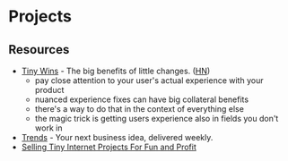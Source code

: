 # Projects

## Resources

- [Tiny Wins](https://joelcalifa.com/blog/tiny-wins/) - The big benefits of little changes. ([HN](https://news.ycombinator.com/item?id=27013896))
  - pay close attention to your user's actual experience with your product
  - nuanced experience fixes can have big collateral benefits
  - there's a way to do that in the context of everything else
  - the magic trick is getting users experience also in fields you don't work in
- [Trends](https://trends.co/) - Your next business idea, delivered weekly.
- [Selling Tiny Internet Projects For Fun and Profit](https://tinyprojects.dev/posts/selling_tiny_internet_projects_for_fun_and_profit)

